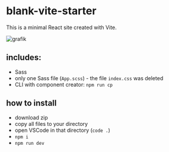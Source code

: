 # blank-vite-starter

This is a minimal React site created with Vite.

![grafik](https://user-images.githubusercontent.com/446574/200960596-bdc5bd34-ca8c-4c03-9c0f-e67e9bf7d111.png)

## includes:

- Sass
- only one Sass file (`App.scss`) - the file `index.css` was deleted
- CLI with component creator: `npm run cp`

## how to install

- download zip
- copy all files to your directory
- open VSCode in that directory (`code .`)
- `npm i`
- `npm run dev`